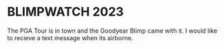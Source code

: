 # BLIMPWATCH 2023

The PGA Tour is in town and the Goodyear Blimp came with it.  I would like to recieve a text message when its airborne.
